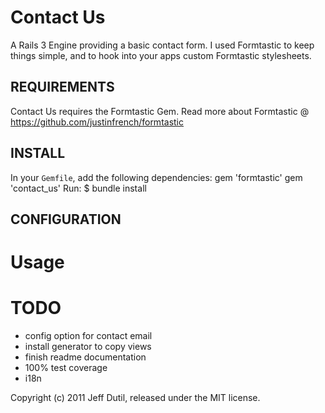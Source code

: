 # Contact Us

A Rails 3 Engine providing a basic contact form.  I used Formtastic to keep things simple, and to hook into your apps custom Formtastic stylesheets.

REQUIREMENTS
------------
Contact Us requires the Formtastic Gem.  Read more about Formtastic @ https://github.com/justinfrench/formtastic

INSTALL
-------
In your `Gemfile`, add the following dependencies:
    gem 'formtastic'
    gem 'contact_us'
Run:
    $ bundle install

CONFIGURATION
-------------

# Usage

# TODO

* config option for contact email
* install generator to copy views
* finish readme documentation
* 100% test coverage
* i18n

Copyright (c) 2011 Jeff Dutil, released under the MIT license.